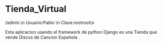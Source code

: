 # Tienda_Virtual

/admin.\n
Usuario:Pablo \n
Clave:rootroot\n

Esta aplicacion usando el framework de python Django es una Tienda que vende Discos de Cancion Española .
